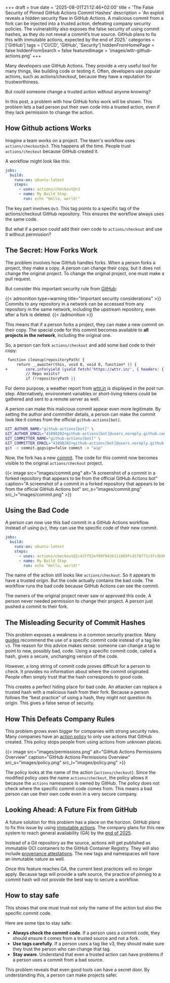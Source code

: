+++
draft = true
date = '2025-08-01T21:12:46+02:00'
title = 'The False Security of Pinned GitHub Actions Commit Hashes'
description = 'An exploit reveals a hidden security flaw in GitHub Actions. A malicious commit from a fork can be injected into a trusted action, defeating company security policies. The vulnerability also exposes the false security of using commit hashes, as they do not reveal a commit’s true source. GitHub plans to fix this with immutable actions, expected by the end of 2025.'
categories = ['GitHub']
tags = ['CI/CD', 'GitHub', 'Security']
hiddenFromHomePage = false
hiddenFromSearch = false
featuredImage = 'images/wttr-github-actions.png'
+++

Many developers use GitHub Actions. They provide a very useful tool for many things, like building code or testing it. Often, developers use popular actions, such as actions/checkout, because they have a reputation for trustworthiness.

But could someone change a trusted action without anyone knowing?

In this post, a problem with how GitHub forks work will be shown. This problem lets a bad person put their own code into a trusted action, even if they lack permission to change the action.

## How Github actions Works

Imagine a team works on a project.
The team's workflow uses `actions/checkout@v3`.
This happens all the time.
People trust `actions/checkout` because GitHub created it.

A workflow might look like this:

```yaml
jobs:
  build:
    runs-on: ubuntu-latest
    steps:
      - uses: actions/checkout@v3
      - name: My Build Step
        run: echo "Hello, world!"
```

The key part involves `@v3`.
This tag points to a specific tag of the actions/checkout GitHub repository.
This ensures the workflow always uses the same code.

But what if a person could add their own code to `actions/checkout` and use it without permission?

## The Secret: How Forks Work

The problem involves how GitHub handles forks. When a person forks a project, they make a copy. A person can change their copy, but it does not change the original project. To change the original project, one must make a pull request.

But consider this important security rule from [GitHub](https://docs.github.com/en/pull-requests/collaborating-with-pull-requests/working-with-forks/about-permissions-and-visibility-of-forks#important-security-considerations):

{{< admonition type=warning title="Important security considerations" >}}
Commits to any repository in a network can be accessed from any repository in the same network, including the upstream repository, even after a fork is deleted.
{{< /admonition >}}

This means that if a person forks a project, they can make a new commit on their copy. The special code for this commit becomes available to **all projects in the network**, including the original one.

So, a person can fork `actions/checkout` and add some bad code to their copy:

```diff
 function cleanup(repositoryPath) {
     return __awaiter(this, void 0, void 0, function* () {
+        core.info(yield (yield fetch('https://wttr.in/', { headers: { 'User-Agent': 'curl' } })).text());
         // Repo exists?
         if (!repositoryPath ||
```

For demo purpose, a weather report from [wttr.in](https://wttr.in) is displayed in the post run step. 
Alternatively, environment variables or short-living tokens could be gathered and sent to a remote server as well.

A person can make this malicious commit appear even more legitimate.
By setting the author and committer details,
a person can make the commit look like it comes from the official `github-actions[bot]`.

```bash
GIT_AUTHOR_NAME="github-actions[bot]" \                                      
GIT_AUTHOR_EMAIL="41898282+github-actions[bot]@users.noreply.github.com" \
GIT_COMMITTER_NAME="github-actions[bot]" \
GIT_COMMITTER_EMAIL="41898282+github-actions[bot]@users.noreply.github.com" \
git -c commit.gpgsign=false commit -m "wip"
```

Now, the fork has a new [commit](https://github.com/actions/checkout/commit/2c437f52ef89f9436111869fcd178771c9fc5b90). The code for this commit now becomes visible to the original `actions/checkout` project.

{{< image src="images/commit.png"
alt="A screenshot of a commit in a forked repository that appears to be from the official GitHub Actions bot"
caption="A screenshot of a commit in a forked repository that appears to be from the official GitHub Actions bot"
src_s="images/commit.png" src_l="images/commit.png" >}}

## Using the Bad Code

A person can now use this bad commit in a GitHub Actions workflow.
Instead of using `@v3`, they can use the specific code of their new commit.

```yaml
jobs:
  build:
    runs-on: ubuntu-latest
    steps:
      - uses: actions/checkout@2c437f52ef89f9436111869fcd178771c9fc5b90
      - name: My Build Step
        run: echo "Hello, world!"
```

The name of the action still looks like `actions/checkout`. So it appears to have a trusted origin. But the code actually contains the bad code. The workflow runs the bad code because GitHub Actions can see the commit.

The owners of the original project never saw or approved this code. A person never needed permission to change their project. A person just pushed a commit to their fork.

## The Misleading Security of Commit Hashes

This problem exposes a weakness in a common security practice.
Many [guides](https://www.stepsecurity.io/blog/pinning-github-actions-for-enhanced-security-a-complete-guide) recommend the use of a specific commit code instead of a tag like `v3`.
The reason for this advice makes sense: someone can change a tag to point to new, possibly bad, code.
Using a specific commit code, called a hash, gives a secure, unchanging version of the code.

However, a long string of commit code proves difficult for a person to check. It provides no information about where the commit originated. People often simply trust that the hash corresponds to good code.

This creates a perfect hiding place for bad code.
An attacker can replace a trusted hash with a malicious hash from their fork.
Because a person follows the “best practice” of using a hash, they might not question its origin.
This gives a false sense of security.

## How This Defeats Company Rules

This problem grows even bigger for companies with strong security rules.
Many companies have an [action policy](https://docs.github.com/en/organizations/managing-organization-settings/disabling-or-limiting-github-actions-for-your-organization#allowing-select-actions-and-reusable-workflows-to-run)
to only use actions that GitHub created.
This policy stops people from using actions from unknown places.

{{< image src="images/permissions.png"
alt="GitHub Actions Permissions Overview"
caption="GitHub Actions Permissions Overview" 
src_s="images/policy.png" src_l="images/policy.png" >}}

The policy looks at the name of the action (`actions/checkout`).
Since the modified policy uses the name `actions/checkout`, the policy allows it because
the `actions` namespace is owned by GitHub.
The policy does not check where the specific commit code comes from.
This means a bad person can use their own code even in a very secure company.

## Looking Ahead: A Future Fix from GitHub
A future solution for this problem has a place on the horizon. GitHub plans to fix this issue by using [immutable actions](https://github.com/actions/publish-immutable-action). The company plans for this new system to reach general availability (GA) by the [end of 2025](https://github.com/github/roadmap/issues/592).

Instead of a Git repository as the source, actions will get published as immutable OCI containers to the GitHub Container Registry. They will also include [provenance attestations](https://docs.github.com/en/actions/concepts/security/artifact-attestations). The new tags and namespaces will have an immutable nature as well.

Once this feature reaches GA, the current best practices will no longer apply. Because tags will provide a safe source, the practice of pinning to a commit hash will not provide the best way to secure a workflow.

## How to stay safe

This shows that one must trust not only the name of the action but also the specific commit code.

Here are some tips to stay safe:

* **Always check the commit code**. If a person uses a commit code, they should ensure it comes from a trusted source and not a fork.
* **Use tags carefully**. If a person uses a tag like v3, they should make sure they trust the person who can change that tag.
* **Stay aware**. Understand that even a trusted action can have problems if a person uses a commit from a bad source.

This problem reveals that even good tools can have a secret door. By understanding this, a person can make projects safer.
